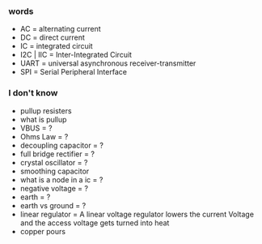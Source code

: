 ### words

- AC = alternating current
- DC = direct current
- IC = integrated circuit
- I2C | IIC = Inter-Integrated Circuit  
- UART = universal asynchronous receiver-transmitter
- SPI = Serial Peripheral Interface

### I don't know
- pullup resisters
- what is pullup
- VBUS = ?
- Ohms Law = ?
- decoupling capacitor = ?
- full bridge rectifier = ?
- crystal oscillator = ?
- smoothing capacitor
- what is a node in a ic = ?
- negative voltage = ?
- earth = ?
- earth vs ground = ?
- linear regulator = A linear voltage regulator lowers the current Voltage and the access voltage gets turned into heat
- copper pours


